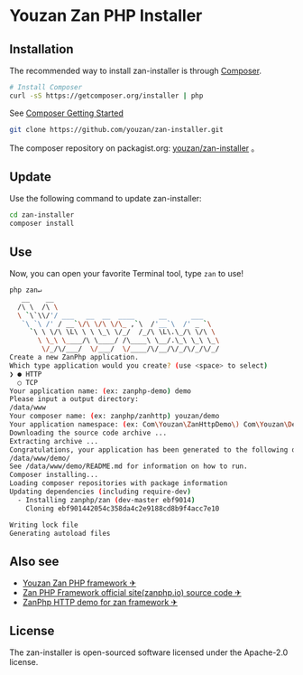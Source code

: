 # Youzan Zan PHP Installer

## Installation
The recommended way to install zan-installer is through
[Composer](http://getcomposer.org).

```bash
# Install Composer
curl -sS https://getcomposer.org/installer | php
```
See [Composer Getting Started](https://getcomposer.org/doc/00-intro.md)


```bash
git clone https://github.com/youzan/zan-installer.git
```
The composer repository on packagist.org: [youzan/zan-installer](https://packagist.org/packages/youzan/zan-installer) 。

## Update
Use the following command to update zan-installer:

```bash
cd zan-installer
composer install
```


## Use
Now, you can open your favorite Terminal tool, type `zan` to use!

```bash
php zan↵
   __    __
  /\ \  /\ \
  \ `\`\\/'/ ___   __  __  ____      __      ___
   `\ `\ /' / __`\/\ \/\ \/\_ ,`\  /'__`\  /' _ `\
     `\ \ \/\ \L\ \ \ \_\ \/_/  /_/\ \L\.\_/\ \/\ \
       \ \_\ \____/\ \____/ /\____\ \__/.\_\ \_\ \_\
        \/_/\/___/  \/___/  \/____/\/__/\/_/\/_/\/_/
Create a new ZanPhp application.
Which type application would you create? (use <space> to select)
❯ ● HTTP
  ○ TCP
Your application name: (ex: zanphp-demo) demo
Please input a output directory:
/data/www
Your composer name: (ex: zanphp/zanhttp) youzan/demo
Your application namespace: (ex: Com\Youzan\ZanHttpDemo\) Com\Youzan\Demo\
Downloading the source code archive ...
Extracting archive ...
Congratulations, your application has been generated to the following directory.
/data/www/demo/
See /data/www/demo/README.md for information on how to run.
Composer installing...
Loading composer repositories with package information
Updating dependencies (including require-dev)
  - Installing zanphp/zan (dev-master ebf9014)
    Cloning ebf901442054c358da4c2e9188cd8b9f4acc7e10

Writing lock file
Generating autoload files
```

## Also see
- [Youzan Zan PHP framework &#9992;](https://github.com/youzan/zan) 
- [Zan PHP Framework official site(zanphp.io) source code &#9992;](https://github.com/youzan/zanphp.io-server)
- [ZanPhp HTTP demo for zan framework &#9992;](https://github.com/youzan/zanhttp)

## License
The zan-installer is open-sourced software licensed under the Apache-2.0 license.

